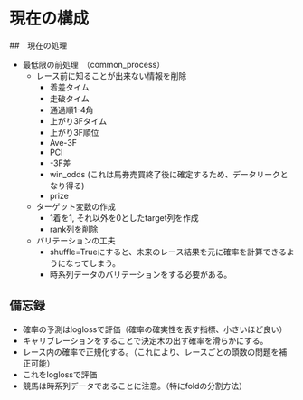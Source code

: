 # 現在の構成

##　現在の処理
- 最低限の前処理　（common_process）
  - レース前に知ることが出来ない情報を削除
    - 着差タイム
    - 走破タイム
    - 通過順1-4角
    - 上がり3Fタイム
    - 上がり3F順位
    - Ave-3F
    - PCI
    - -3F差
    - win_odds (これは馬券売買終了後に確定するため、データリークとなり得る)
    - prize
  - ターゲット変数の作成
    - 1着を1, それ以外を0としたtarget列を作成
    - rank列を削除
  - バリテーションの工夫
    - shuffle=Trueにすると、未来のレース結果を元に確率を計算できるようになってしまう。
    - 時系列データのバリテーションをする必要がある。


## 備忘録
- 確率の予測はloglossで評価（確率の確実性を表す指標、小さいほど良い）
- キャリブレーションをすることで決定木の出す確率を滑らかにする。
- レース内の確率で正規化する。（これにより、レースごとの頭数の問題を補正可能）
- これをloglossで評価
- 競馬は時系列データであることに注意。（特にfoldの分割方法）
